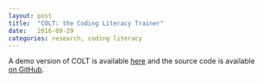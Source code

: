 ```yaml
---
layout: post
title:  "COLT: the Coding Literacy Trainer"
date:   2016-09-29
categories: research, coding literacy
---
```


A demo version of COLT is available
[here](https://dansmyers.github.io/assets/colt/codingliteracytrainer.html) and the 
source code is available [on GitHub](https://github.com/dansmyers/CodingLiteracyTrainer).

